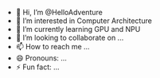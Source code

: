 - 👋 Hi, I’m @HelloAdventure
- 👀 I’m interested in Computer Architecture
- 🌱 I’m currently learning GPU and NPU
- 💞️ I’m looking to collaborate on ...
- 📫 How to reach me ...
- 😄 Pronouns: ...
- ⚡ Fun fact: ...

<!---
HelloAdventure/HelloAdventure is a ✨ special ✨ repository because its `README.md` (this file) appears on your GitHub profile.
You can click the Preview link to take a look at your changes.
--->
